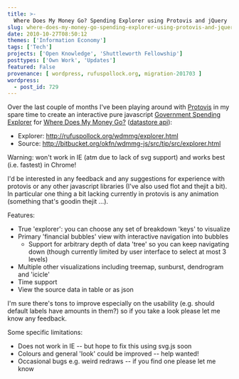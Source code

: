 ```yaml
---
title: >-
  Where Does My Money Go? Spending Explorer using Protovis and jQuery
slug: where-does-my-money-go-spending-explorer-using-protovis-and-jquery
date: 2010-10-27T08:50:12
themes: ['Information Economy']
tags: ['Tech']
projects: ['Open Knowledge', 'Shuttleworth Fellowship']
posttypes: ['Own Work', 'Updates']
featured: False
provenance: [ wordpress, rufuspollock.org, migration-201703 ]
wordpress:
  - post_id: 729
---
```


Over the last couple of months I've been playing around with [Protovis][] in my spare time to create an interactive pure javascript [Government Spending
Explorer](http://rufuspollock.org/wdmmg/explorer.html) for [Where Does My Money Go?][] ([datastore api][datastore]):

[Protovis]: http://vis.stanford.edu/protovis/

  * Explorer: http://rufuspollock.org/wdmmg/explorer.html
  * Source: http://bitbucket.org/okfn/wdmmg-js/src/tip/src/explorer.html

Warning: won't work in IE (atm due to lack of svg support) and works
best (i.e. fastest) in Chrome!

I'd be interested in any feedback and any suggestions for experience with protovis or any other javascript libraries (I've also used flot and thejit a bit). In particular one thing a bit lacking currently in protovis is any animation (something that's goodin thejit ...).

Features:

 * True 'explorer': you can choose any set of breakdown 'keys' to visualize
 * Primary 'financial bubbles' view with interactive navigation into bubbles
   * Support for arbitrary depth of data 'tree' so you can keep
navigating down (though currently limited by user interface to select
at most 3 levels)
 * Multiple other visualizations including treemap, sunburst,
dendrogram and 'icicle'
 * Time support
 * View the source data in table or as json

I'm sure there's tons to improve especially on the usability (e.g.
should default labels have amounts in them?) so if you take a look
please let me know any feedback.

Some specific limitations:

 * Does not work in IE -- but hope to fix this using svg.js soon
 * Colours and general 'look' could be improved -- help wanted!
 * Occasional bugs e.g. weird redraws -- if you find one please let me know

[Where Does My Money Go?]: http://wheredoesmymoneygo.org/
[datastore]: http://data.wheredoesmymoneygo.org/api/

